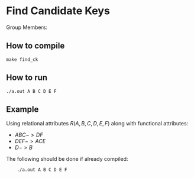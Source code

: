 # Find Candidate Keys 

Group Members:

## How to compile

    make find_ck

## How to run

    ./a.out A B C D E F

## Example

Using relational attributes $R(A,B,C,D,E,F)$ along with functional attributes:
- $ABC -> DF$
- $DEF -> ACE$
- $D -> B$

The following should be done if already compiled:

```
    ./a.out A B C D E F
```